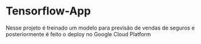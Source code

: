 # Tensorflow-App
Nesse projeto é treinado um modelo para previsão de vendas de seguros e posteriormente é feito o deploy no Google Cloud Platform
